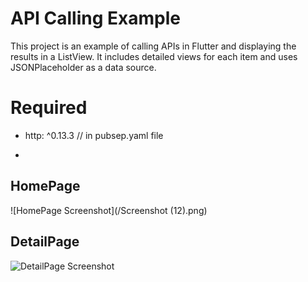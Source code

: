 # API Calling Example

This project is an example of calling APIs in Flutter and displaying the results in a ListView. It includes detailed views for each item and uses JSONPlaceholder as a data source.


# Required 
  - http: ^0.13.3 // in pubsep.yaml file

  - 
## HomePage
![HomePage Screenshot](/Screenshot (12).png)

## DetailPage
![DetailPage Screenshot](images/detailpage.png)
   
